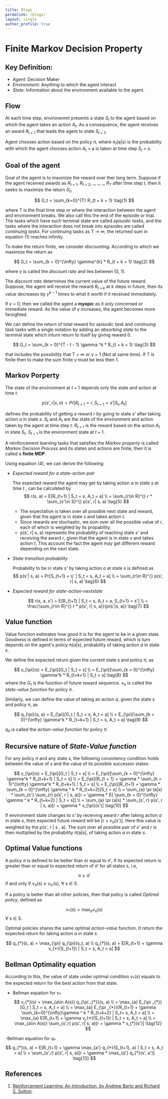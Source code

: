 ```yaml
---
title: Blogs
permalink: /blogs/
layout: single
author_profile: true
---
```


# Finite Markov Decision Property

## Key Definition:
- *Agent*: Decision Maker
- *Environment*: Anything to which the agent interact
- *State*: Information about the environment available to the agent.

## Flow
At each time step, environemnt presents a state $S_t$ to the agent based on which the agent takes an action $A_t$. As a consequence, the agent receives an award $R_{t + 1}$ that leads the agent to state $S_{t+1}$.

Agent chooses action based on the policy $\pi$, where $\pi_t$(a|s) is the probability with which the agent chooses action $A_t$ = a is taken at time step $S_t$ = s.

## Goal of the agent
Goal of the agent is to maximize the reward over ther long term. Suppose if the agent received awards as $R_{t+1}$, $R_{t+2}$, _, _, _, $R_{T}$ after time step $t$, then it seeks to maximize the return $G_t$, 

$$
G_t = \sum_{k=0}^{T} R_{t + k + 1} \tag{1}
$$

where T is the final time step or where the interaction between the agent and environment  breaks. We also call this the end of the episode or trial. The tasks which have such terminal state are called *episodic tasks*, and the tasks where the interaction does not break into episodes are called *continuing tasks*. For continuing tasks as T $\rightarrow$ $\infty$, the returned sum in equation (1) reaches infinity.

To make the return finite, we consider *discounting*. According to which we maximize the return as

$$
G_t = \sum_{k = 0}^{\infty} \gamma^{k} * R_{t + k + 1} \tag{2}
$$

where $\gamma$ is called the *discount rate* and lies between (0, 1).

The *discount rate* determines the current value of the future reward. Suppose, the agent will receive the reward $R_{t+k}$ at $k$ steps in future, then its value decreases by $\gamma^{k - 1}$ times to what it worth if it received immediately.

If $\gamma$ = 0, then we called the agent a **myopic** as it only concerned or immediate reward. As the value of $\gamma$ increases, the agent becomes more farsighted.

We can define the return of total reward for *episodic task* and *continuing task* tasks with a single notation by adding an *absorbing state* to the terminal state which inturn return to itself by giving reward 0.

$$
G_t = \sum_{k = 0}^{T - t - 1} \gamma ^k * R_{t + k + 1} \tag{3}
$$

that includes the possibility that T = $\infty$ or $\gamma$ = 1 (Not at same time). If T is finite then to make the sum finite $\gamma$ must be less then 1.

## Markov Porperty
The state of the environment at $t+1$ depends only the state and action at time $t$.

$$
p(s', r | s, a) = Pr[R_{t+1} = r, S_{t+1} = s' | S_t, A_t] \tag{4}
$$

defines the probability of getting a reward *r* by going to state *s'* after taking action *a* in state *s*. $S_t$ and $A_t$ are the state of the environment and action taken by the agent at time step t. $R_{t+1}$ is the reward based on the action $A_t$ in state $S_t$. $S_{t+1}$ is the environment state at $t+1$.

A reinforcement learning tasks that satisfies the *Markov property* is called *Markov Decision Process* and its states and actions are finite, then it is called a **finite MDP**.

Using equation (4), we can derive the following:
- *Expected reward for a state-action pair*

    The expected reward the agent may get by taking action *a* in state *s* at time *t* , can be calculated by
    $$
    r(s, a) = E[R_{t+1} | S_t = s, A_t = a] \\
    = \sum_{r\in R}^{} r * \sum_{s'\in S}^{} p(s', r| s, a) \tag{5}
    $$
    - The expectation is taken over all possible next state and reward, given that the agent is in state *s* and takes action *t*.
    - Since rewards are stochastic, we sum over all the possible value of r, each of which is weighted by its propability.
    - p(s', r| s, a) represents the probability of reaching state *s'* and receiving the award *r*, given that the agent is in state *s* and takes action *t*. This account the fact the agent may get different reward depending on the next state.

- *State transition probability*

    Probability to be in state *s'* by taking action *a* at state *s* is defined as
    $$
    p(s'| s, a) = Pr[S_{t+1} = s' | S_t = s, A_t = a]   \\
    = \sum_{r\in R}^{} p(s', r| s, a)                   \tag{6}
    $$

- *Expected reward for state-action-nextstate*

    $$
    r(s, a, s') = E[R_{t+1} | S_t = s, A_t = a, S_{t+1} = s']   \\
    = \frac{\sum_{r\in R}^{} r * p(s', r| s, a)}{p(s'|s, a)}     \tag{7}
    $$

## Value function

Value function estimates how good it is for the agent to be in a given state. Goodness is defined in terms of expected future reward, which is turn depends on the agent's policy $\pi(a|s)$, probability of taking action *a* in state *s*.

We define the expected return given the current state *s* and policy $\pi$, as

$$
v_{\pi}(s) = E_{\pi}[G_t | S_t = s] \\ 
= E_{\pi}[\sum_{k = 0}^{\infty} \gamma^k * R_{t+k+1} | S_t = s]        \tag{8}
$$
where the $G_t$ is the function of future reward sequence. $v_{\pi}$ is called the *state-value function* for policy $\pi$.

Similarly, we can define the value of taking an action *a*, given the state *s* and policy $\pi$, as

$$
q_{\pi}(s, a) = E_{\pi}[G_t | S_t = s, A_t = a] \\
= E_{\pi}[\sum_{k = 0}^{\infty} \gamma^k * R_{t+k+1} | S_t = s, A_t = a]     \tag{9} 
$$

$q_{\pi}$ is called the *action-value function* for policy $\pi$.

## Recursive nature of *State-Value function*
For any policy $\pi$ and any state *s*, the following consistency condition holds between the value of s and the value of its possible successor states:

$$
v_{\pi}(s) = E_{\pi}[G_t | S_t = s] \\
= E_{\pi}[\sum_{k = 0}^{\infty} \gamma^k * R_{t+k+1} | S_t = s] \\
= E_{\pi}[R_{t + 1} + \gamma * \sum_{k = 1}^{\infty} \gamma^k * R_{t+k+1} | S_t = s] \\
= E_{\pi}[R_{t+1} + \gamma * \sum_{k = 0}^{\infty} \gamma ^ k * R_{t+k+2}|S_t = s] \\
= \sum_{a} \pi (a|s) * \sum_{s'} \sum_{r} p(s', r | s, a)[r + \gamma * E[ \sum_{k = 0}^{\infty} \gamma ^ k * R_{t+k+2} | S_t = s]] \\
= \sum_{a} \pi (a|s) * \sum_{s', r} p(s', r | s, a)[r + \gamma * v_{\pi}(s')]       \tag{10}
$$

If environment state changes to *s'* by receiving award *r* after taking action *a* in state *s*, then expected future reward will be [r + $v_{\pi}$(s')]. Here this value is weighted by the p(s', r | s , a). The sum over all possible pair of *s'* and *r* is then multiplied by the probability $\pi$(a|s), of taking action *a* in state *s*.


## Optimal Value functions
A policy $\pi$ is defined to be better than or equal to $\pi'$, if its expected return is greater than or equal to expected return of $\pi'$ for all states *s*, i.e,

$$
\pi \geq \pi' 
$$
if and only if $v_{\pi}$(s) $\geq$ $v_{\pi'}$(s), $\forall$ s $\in$ S.

If a policy is better than all other policies, then that policy is called *Optimal policy*, defined as

$$
v_{*}(s) = \max_{\pi} v_{\pi}(s)  \tag{11}
$$
$\forall$ s $\in$ S.

Optimal policies shares the same optimal *action-value* function. It return the expected return for taking action *a* in state *s*.

$$
q_{*}(s, a) = \max_{\pi} q_{\pi}(s_t, a) \\ 
q_{*}(s, a) = E[R_{t+1} + \gamma v_{*}(S_{t+1}) | S_t = s, A_t = a]
$$

## Bellman Optimality equation

According to this, the value of state under optimal condition $v_{*}$(s) equals to the expected return for the best action from that state.

- Bellman equation for $v_{*}$
    $$
    v_{*}(s) = \max_{a\in A(s)} q_{\pi _{*}}(s, a) \\
    = \max_{a} E_{\pi _{*}}[G_t | S_t = s, A_t = a] \\ 
    = \max_{a} E_{\pi _{*}}[R_{t+1} + \gamma \sum_{k=0}^{\infty}\gamma ^ k * R_{t+k+2} | S_t= s, A_t = a] \\
    = \max_{a} E[R_{t+1} + \gamma v_{*}(S_{t+1}) | S_t = s, A_t = a] \\ 
    = \max_{a\in A(s)} \sum_{s',r} p(s', r| s, a)[r + \gamma * v_{*}(s')]       \tag{12}
    $$

-Bellman equation for $q_{*}$
    $$
    q_{*}(s, a) = E[R_{t+1} + \gamma \max_{a'} q_{*}(S_{t+1}, a) | S_t = s, A_t = a] \\ 
    = \sum_{s',r} p(s', r| s, a)[r + \gamma * \max_{a'} q_{*}(s', a')]          \tag{13}
    $$



## References
1. [Reinforcement Learning: An Introduction, by Andrew Barto and Richard S. Sutton](https://web.stanford.edu/class/psych209/Readings/SuttonBartoIPRLBook2ndEd.pdf). 